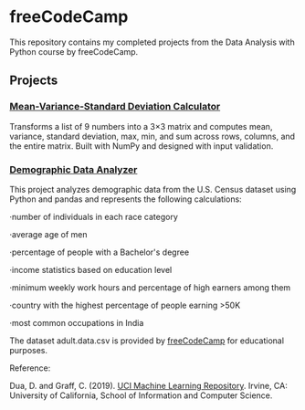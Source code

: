 # freeCodeCamp

This repository contains my completed projects from the Data Analysis with Python course by freeCodeCamp.

## Projects

### [Mean-Variance-Standard Deviation Calculator](https://github.com/ulyanafrolova/freeCodeCamp/blob/main/mean_var_std.py)

Transforms a list of 9 numbers into a 3×3 matrix and computes mean, variance, standard deviation, max, min, and sum across rows, columns, and the entire matrix. Built with NumPy and designed with input validation.

### [Demographic Data Analyzer](https://github.com/ulyanafrolova/freeCodeCamp/blob/main/demographic_data_analyzer.py)

This project analyzes demographic data from the U.S. Census dataset using Python and pandas and represents the following calculations:

·number of individuals in each race category

·average age of men

·percentage of people with a Bachelor's degree

·income statistics based on education level

·minimum weekly work hours and percentage of high earners among them

·country with the highest percentage of people earning >50K

·most common occupations in India

The dataset adult.data.csv is provided by [freeCodeCamp](https://www.freecodecamp.org/learn) for educational purposes.

Reference:

Dua, D. and Graff, C. (2019). [UCI Machine Learning Repository](http://archive.ics.uci.edu). Irvine, CA: University of California, School of Information and Computer Science.

